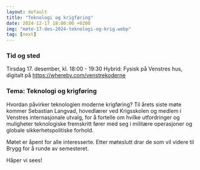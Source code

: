 ```yaml
---
layout: default
title: "Teknologi og krigføring"
date: 2024-12-17 18:00:00 +0200
img: "møte-17-des-2024-teknologi-og-krig.webp"
tag: [next]
---
```

### Tid og sted
Tirsdag 17. desember, kl. 18:00 - 19:30
Hybrid: Fysisk på Venstres hus, digitalt på <a class="a" href="https://whereby.com/venstrekoderne">https://whereby.com/venstrekoderne</a>

### Tema: Teknologi og krigføring
Hvordan påvirker teknologien moderne krigføring? Til årets siste møte kommer Sebastian Langvad, hovedlærer ved Krigsskolen og medlem i Venstres internasjonale utvalg, for å fortelle om hvilke utfordringer og muligheter teknologiske fremskritt fører med seg i militære operasjoner og globale sikkerhetspolitiske forhold.

Møtet er åpent for alle interesserte. Etter møteslutt drar de som vil videre til Brygg for å runde av semesteret.

Håper vi sees!

